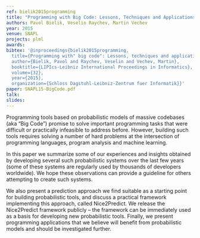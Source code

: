 ```yaml
---
ref: bielik2015programming
title: "Programming with Big Code: Lessons, Techniques and Applications" 
authors: Pavol Bielik, Veselin Raychev, Martin Vechev        
year: 2015
venue: SNAPL
projects: plml
awards:
bibtex: '@inproceedings{bielik2015programming,
  title={Programming with" big code": Lessons, techniques and applications},
  author={Bielik, Pavol and Raychev, Veselin and Vechev, Martin},
  booktitle={LIPIcs-Leibniz International Proceedings in Informatics},
  volume={32},
  year={2015},
  organization={Schloss Dagstuhl-Leibniz-Zentrum fuer Informatik}}'
paper: SNAPL15-BigCode.pdf
talk: 
slides: 
---
```


Programming tools based on probabilistic models of massive codebases (aka “Big Code”) promise to solve important programming tasks that were difficult or practically infeasible to address before. However, building such tools requires solving a number of hard problems at the intersection of programming languages, program analysis and machine learning.

In this paper we summarize some of our experiences and insights obtained by developing several such probabilistic systems over the last few years (some of these systems are regularly used by thousands of developers worldwide). We hope these observations can provide a guideline for others attempting to create such systems.

We also present a prediction approach we find suitable as a starting point for building probabilistic tools, and discuss a practical framework implementing this approach, called Nice2Predict. We release the Nice2Predict framework publicly – the framework can be immediately used as a basis for developing new probabilistic tools. Finally, we present programming applications that we believe will benefit from probabilistic models and should be investigated further.
